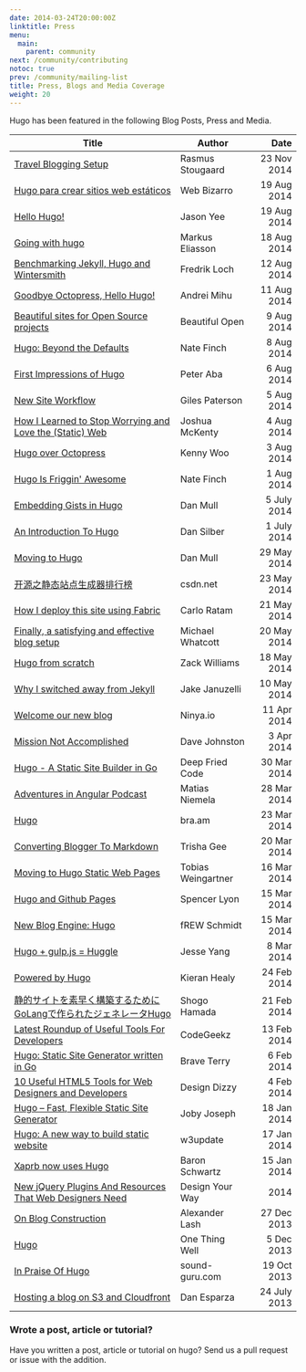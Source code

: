 ```yaml
---
date: 2014-03-24T20:00:00Z
linktitle: Press
menu:
  main:
    parent: community
next: /community/contributing
notoc: true
prev: /community/mailing-list
title: Press, Blogs and Media Coverage
weight: 20
---
```


Hugo has been featured in the following Blog Posts, Press and Media.


| Title | Author | Date  |
| ------ | ------ | -----: |
| [Travel Blogging Setup](http://www.stou.dk/2014/11/travel-blogging-setup/) | Rasmus Stougaard | 23 Nov 2014 |
| [Hugo para crear sitios web estáticos](http://www.webbizarro.com/noticias/1076/hugo-para-crear-sitios-web-estaticos/) | Web Bizarro | 19 Aug 2014 |
| [Hello Hugo!](http://commiechink.com/2014/08/hello-hugo/) | Jason Yee | 19 Aug 2014 |
| [Going with hugo](http://www.markuseliasson.se/article/going-with-hugo/) | Markus Eliasson | 18 Aug 2014 |
| [Benchmarking Jekyll, Hugo and Wintersmith](http://www.internaldeployment.se/post/2014-08-12-Jekyll-and-its-alternatives-from-a-site-generation-point-of-view/)  | Fredrik Loch | 12 Aug 2014 |
| [Goodbye Octopress, Hello Hugo!](http://andreimihu.com/blog/2014/08/11/goodbye-octopress-hello-hugo/)  | Andrei Mihu | 11 Aug 2014 |
| [Beautiful sites for Open Source projects](http://beautifulopen.com/2014/08/09/hugo/)  | Beautiful Open | 9 Aug 2014 |
| [Hugo: Beyond the Defaults](http://npf.io/2014/08/hugo-beyond-the-defaults/)  | Nate Finch | 8 Aug 2014 |
| [First Impressions of Hugo](https://peteraba.com/blog/first-impressions-of-hugo/)  | Peter Aba | 6 Aug 2014 |
| [New Site Workflow](http://vurt.co.uk/post/new_website/) | Giles Paterson | 5 Aug 2014 |
| [How I Learned to Stop Worrying and Love the (Static) Web](http://cognition.ca/post/about-hugo/) |  Joshua McKenty | 4 Aug 2014 |
| [Hugo over Octopress](http://kennywoo.com/blog/hugo---golang-based-static-site-generator/)  | Kenny Woo | 3 Aug 2014 |
| [Hugo Is Friggin' Awesome](http://npf.io/2014/08/hugo-is-awesome/)  | Nate Finch | 1 Aug 2014 |
| [Embedding Gists in Hugo](http://danmux.com/posts/embedded_gists/)  | Dan Mull | 5 July 2014 |
| [An Introduction To Hugo](http://www.cirrushosting.com/web-hosting-blog/an-introduction-to-hugo/)  | Dan Silber | 1 July 2014 |
| [Moving to Hugo](http://danmux.com/posts/hugo_based_blog/) | Dan Mull | 29 May 2014   |
| [开源之静态站点生成器排行榜](http://code.csdn.net/news/2819909) | csdn.net | 23 May 2014   |
| [How I deploy this site using Fabric](http://carlorat.me/quote/fabric/) | Carlo Ratam | 21 May 2014   |
| [Finally, a satisfying and effective blog setup](http://michaelwhatcott.com/now-powered-by-hugo/) | Michael Whatcott | 20 May 2014   |
| [Hugo from scratch](http://zackofalltrades.com/notes/2014/05/hugo-from-scratch/) | Zack Williams | 18 May 2014   |
| [Why I switched away from Jekyll](http://www.jakejanuzelli.com/why-I-switched-away-from-jekyll/) | Jake Januzelli | 10 May 2014   |
| [Welcome our new blog](http://blog.ninya.io/posts/welcome-our-new-blog/) | Ninya.io |  11 Apr 2014   |
| [Mission Not Accomplished](http://johnsto.co.uk/blog/mission-not-accomplished/) | Dave Johnston |  3 Apr 2014   |
| [Hugo - A Static Site Builder in Go](http://deepfriedcode.com/post/hugo/) | Deep Fried Code |  30 Mar 2014   |
| [Adventures in Angular Podcast](http://devchat.tv/adventures-in-angular/003-aia-gdes) | Matias Niemela |  28 Mar 2014   |
| [Hugo](http://bra.am/post/hugo/) | bra.am |  23 Mar 2014   |
| [Converting Blogger To Markdown](http://trishagee.github.io/project/atom-to-hugo/) | Trisha Gee |  20 Mar 2014   |
| [Moving to Hugo Static Web Pages](http://tepid.org/tech/hugo-web/) |  Tobias Weingartner  |  16 Mar 2014   |
| [Hugo and Github Pages](http://sglyon.com/blog/2014/creating-the-site/) | Spencer Lyon |  15 Mar 2014   |
| [New Blog Engine: Hugo](https://blog.afoolishmanifesto.com/posts/hugo/) | fREW Schmidt  |  15 Mar 2014   |
| [Hugo + gulp.js = Huggle](http://ktmud.github.io/huggle/intro/) | Jesse Yang  | 8 Mar 2014   |
| [Powered by Hugo](http://kieranhealy.org/blog/archives/2014/02/24/powered-by-hugo/) | Kieran Healy  | 24 Feb 2014   |
| [静的サイトを素早く構築するためにGoLangで作られたジェネレータHugo](http://hamasyou.com/blog/2014/02/21/hugo/) | Shogo Hamada  | 21 Feb 2014   |
| [Latest Roundup of Useful Tools For Developers](http://codegeekz.com/latest-roundup-of-useful-tools-for-developers/) | CodeGeekz  |  13 Feb 2014   |
| [Hugo: Static Site Generator written in Go](http://www.braveterry.com/2014/02/06/hugo-static-site-generator-written-in-go/) | Brave Terry  | 6 Feb 2014   |
| [10 Useful HTML5 Tools for Web Designers and Developers](http://designdizzy.com/10-useful-html5-tools-for-web-designers-and-developers/) | Design Dizzy  | 4 Feb 2014   |
| [Hugo – Fast, Flexible Static Site Generator](http://cube3x.com/hugo-fast-flexible-static-site-generator/) |  Joby Joseph |  18 Jan 2014   |
| [Hugo: A new way to build static website](http://www.w3update.com/opensource/hugo-a-new-way-to-build-static-website.html) | w3update | 17 Jan  2014   |
| [Xaprb now uses Hugo](http://xaprb.com/blog/2014/01/15/using-hugo/) | Baron Schwartz  | 15 Jan 2014   |
| [New jQuery Plugins And Resources That Web Designers Need](http://www.designyourway.net/blog/resources/new-jquery-plugins-and-resources-that-web-designers-need/) | Design Your Way  |   2014   |
| [On Blog Construction](http://alexla.sh/post/on-blog-construction/) | Alexander Lash |  27 Dec 2013   |
| [Hugo](http://onethingwell.org/post/69070926608/hugo) | One Thing Well  |  5 Dec 2013   |
| [In Praise Of Hugo](http://sound-guru.com/blog/post/hello-world/) | sound-guru.com  |  19 Oct 2013   |
| [Hosting a blog on S3 and Cloudfront](http://www.danesparza.net/2013/07/hosting-a-blog-on-s3-and-cloudfront/) | Dan Esparza  | 24 July 2013   |

### Wrote a post, article or tutorial?

Have you written a post, article or tutorial on hugo? Send us a pull request or issue with the addition.
